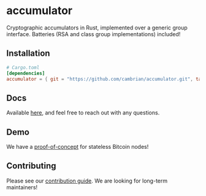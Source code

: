 # accumulator
Cryptographic accumulators in Rust, implemented over a generic group interface. Batteries (RSA and
class group implementations) included!

## Installation
```toml
# Cargo.toml
[dependencies]
accumulator = { git = "https://github.com/cambrian/accumulator.git", tag = "v0.2.0" }
```

## Docs
Available [here](https://cambrian.dev/accumulator/docs), and feel free to reach out with any
questions.

## Demo
We have a [proof-of-concept](https://github.com/cambrian/accumulator-demo) for stateless Bitcoin
nodes!

## Contributing
Please see our
[contribution guide](https://github.com/cambrian/accumulator/blob/master/CONTRIBUTING.md). We are
looking for long-term maintainers!
